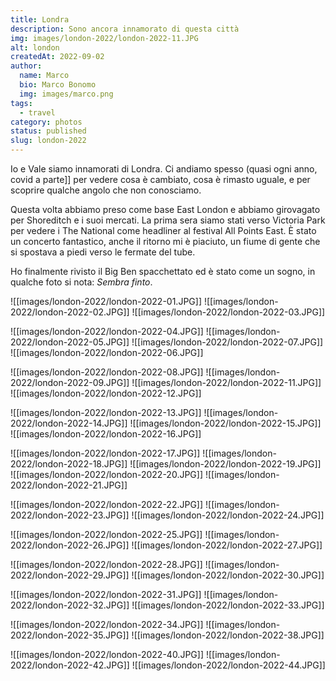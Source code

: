 ```yaml
---
title: Londra
description: Sono ancora innamorato di questa città
img: images/london-2022/london-2022-11.JPG
alt: london
createdAt: 2022-09-02
author:
  name: Marco
  bio: Marco Bonomo
  img: images/marco.png
tags:
  - travel
category: photos
status: published
slug: london-2022
---
```


Io e Vale siamo innamorati di Londra. Ci andiamo spesso (quasi ogni anno, covid a parte]] per vedere cosa è cambiato, cosa è rimasto uguale, e per scoprire qualche angolo che non conosciamo.

Questa volta abbiamo preso come base East London e abbiamo girovagato per Shoreditch e i suoi mercati. La prima sera siamo stati verso Victoria Park per vedere i The National come headliner al festival All Points East. È stato un concerto fantastico, anche il ritorno mi è piaciuto, un fiume di gente che si spostava a piedi verso le fermate del tube.

Ho finalmente rivisto il Big Ben spacchettato ed è stato come un sogno, in qualche foto si nota: *Sembra finto*.


![[images/london-2022/london-2022-01.JPG]]
![[images/london-2022/london-2022-02.JPG]]
![[images/london-2022/london-2022-03.JPG]]


![[images/london-2022/london-2022-04.JPG]]
![[images/london-2022/london-2022-05.JPG]]
![[images/london-2022/london-2022-07.JPG]]
![[images/london-2022/london-2022-06.JPG]]


![[images/london-2022/london-2022-08.JPG]]
![[images/london-2022/london-2022-09.JPG]]
![[images/london-2022/london-2022-11.JPG]]
![[images/london-2022/london-2022-12.JPG]]


![[images/london-2022/london-2022-13.JPG]]
![[images/london-2022/london-2022-14.JPG]]
![[images/london-2022/london-2022-15.JPG]]
![[images/london-2022/london-2022-16.JPG]]


![[images/london-2022/london-2022-17.JPG]]
![[images/london-2022/london-2022-18.JPG]]
![[images/london-2022/london-2022-19.JPG]]
![[images/london-2022/london-2022-20.JPG]]
![[images/london-2022/london-2022-21.JPG]]


![[images/london-2022/london-2022-22.JPG]]
![[images/london-2022/london-2022-23.JPG]]
![[images/london-2022/london-2022-24.JPG]]


![[images/london-2022/london-2022-25.JPG]]
![[images/london-2022/london-2022-26.JPG]]
![[images/london-2022/london-2022-27.JPG]]


![[images/london-2022/london-2022-28.JPG]]
![[images/london-2022/london-2022-29.JPG]]
![[images/london-2022/london-2022-30.JPG]]


![[images/london-2022/london-2022-31.JPG]]
![[images/london-2022/london-2022-32.JPG]]
![[images/london-2022/london-2022-33.JPG]]


![[images/london-2022/london-2022-34.JPG]]
![[images/london-2022/london-2022-35.JPG]]
![[images/london-2022/london-2022-38.JPG]]


![[images/london-2022/london-2022-40.JPG]]
![[images/london-2022/london-2022-42.JPG]]
![[images/london-2022/london-2022-44.JPG]]


<recipe name="Reggie's Portra" :values='{
  "SourceFile": "DSCF8972.JPG",
  "FilmMode": "Classic Chrome",
  "DynamicRangeSetting": "Auto",
  "GrainEffect": "Weak",
  "WhiteBalance": "Auto",
  "WhiteBalanceFineTune": "Red +40, Blue -80",
  "HighlightTone": "-1 (medium soft]]",
  "ShadowTone": "-2 (soft]]",
  "Saturation": "+2 (high]]",
  "Sharpness": "Soft",
  "NoiseReduction": "-4 (weakest]]"
}'
/>
